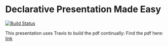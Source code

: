 # Declarative Presentation Made Easy

[![Build Status](https://travis-ci.org/markus1189/how-this-presentation.svg?branch=master)](https://travis-ci.org/markus1189/how-this-presentation)

This presentation uses Travis to build the pdf continually: Find the pdf here: [link](https://github.com/markus1189/how-this-presentation/raw/pdf/result/slides.pdf)
